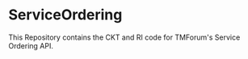 # ServiceOrdering
This Repository contains the CKT and RI code for TMForum's Service Ordering API.

